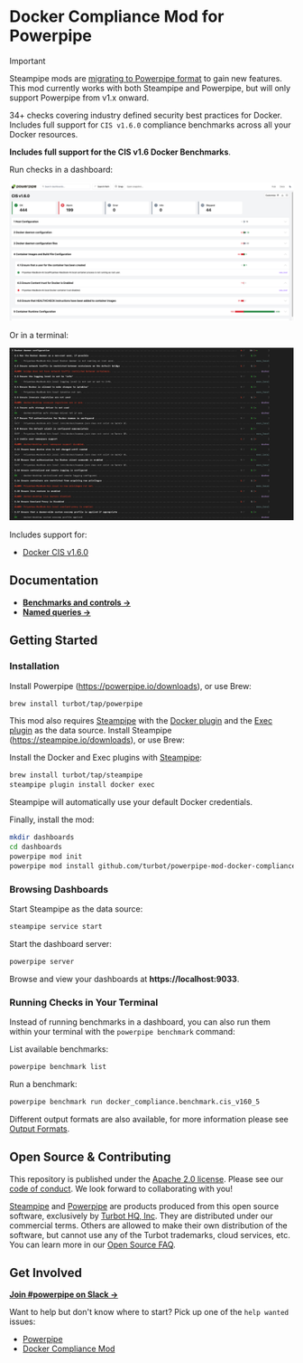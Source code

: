 # Docker Compliance Mod for Powerpipe

> [!IMPORTANT]  
> Steampipe mods are [migrating to Powerpipe format](https://powerpipe.io) to gain new features. This mod currently works with both Steampipe and Powerpipe, but will only support Powerpipe from v1.x onward.

34+ checks covering industry defined security best practices for Docker. Includes full support for `CIS v1.6.0` compliance benchmarks across all your Docker resources.

**Includes full support for the CIS v1.6 Docker Benchmarks**.

Run checks in a dashboard:
<!-- ![image](https://raw.githubusercontent.com/turbot/steampipe-mod-docker-compliance/main/docs/docker_cis_v160_dashboard.png) -->
![image](https://raw.githubusercontent.com/turbot/steampipe-mod-docker-compliance/add-new-checks/docs/docker_cis_v160_dashboard.png)

Or in a terminal:
<!-- ![image](https://raw.githubusercontent.com/turbot/steampipe-mod-docker-compliance/main/docs/docker_cis_v160_console.png) -->
![image](https://raw.githubusercontent.com/turbot/steampipe-mod-docker-compliance/add-new-checks/docs/docker_cis_v160_console.png)

Includes support for:

- [Docker CIS v1.6.0](https://hub.steampipe.io/mods/turbot/docker_compliance/controls/benchmark.cis_v160)

## Documentation

- **[Benchmarks and controls →](https://hub.powerpipe.io/mods/turbot/docker_compliance/controls)**
- **[Named queries →](https://hub.powerpipe.io/mods/turbot/docker_compliance/queries)**

## Getting Started

### Installation

Install Powerpipe (https://powerpipe.io/downloads), or use Brew:

```sh
brew install turbot/tap/powerpipe
```

This mod also requires [Steampipe](https://steampipe.io) with the [Docker plugin](https://hub.steampipe.io/plugins/turbot/docker) and the [Exec plugin](https://hub.steampipe.io/plugins/turbot/exec) as the data source. Install Steampipe (https://steampipe.io/downloads), or use Brew:

Install the Docker and Exec plugins with [Steampipe](https://steampipe.io):

```sh
brew install turbot/tap/steampipe
steampipe plugin install docker exec
```

Steampipe will automatically use your default Docker credentials.

Finally, install the mod:

```sh
mkdir dashboards
cd dashboards
powerpipe mod init
powerpipe mod install github.com/turbot/powerpipe-mod-docker-compliance
```

### Browsing Dashboards

Start Steampipe as the data source:

```sh
steampipe service start
```

Start the dashboard server:

```sh
powerpipe server
```

Browse and view your dashboards at **https://localhost:9033**.

### Running Checks in Your Terminal

Instead of running benchmarks in a dashboard, you can also run them within your
terminal with the `powerpipe benchmark` command:

List available benchmarks:

```sh
powerpipe benchmark list
```

Run a benchmark:

```sh
powerpipe benchmark run docker_compliance.benchmark.cis_v160_5
```

Different output formats are also available, for more information please see
[Output Formats](https://powerpipe.io/docs/reference/cli/benchmark#output-formats).

## Open Source & Contributing

This repository is published under the [Apache 2.0 license](https://www.apache.org/licenses/LICENSE-2.0). Please see our [code of conduct](https://github.com/turbot/.github/blob/main/CODE_OF_CONDUCT.md). We look forward to collaborating with you!

[Steampipe](https://steampipe.io) and [Powerpipe](https://powerpipe.io) are products produced from this open source software, exclusively by [Turbot HQ, Inc](https://turbot.com). They are distributed under our commercial terms. Others are allowed to make their own distribution of the software, but cannot use any of the Turbot trademarks, cloud services, etc. You can learn more in our [Open Source FAQ](https://turbot.com/open-source).

## Get Involved

**[Join #powerpipe on Slack →](https://turbot.com/community/join)**

Want to help but don't know where to start? Pick up one of the `help wanted` issues:

- [Powerpipe](https://github.com/turbot/powerpipe/labels/help%20wanted)
- [Docker Compliance Mod](https://github.com/turbot/steampipe-mod-docker-compliance/labels/help%20wanted)
